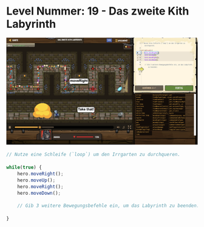 # Level Nummer: 19 - Das zweite Kith Labyrinth

![Screenshot of the level](welt1-level19.png)

```js
// Nutze eine Schleife (`loop`) um den Irrgarten zu durchqueren.

while(true) {
    hero.moveRight();
    hero.moveUp();
    hero.moveRight();
    hero.moveDown();
    
    // Gib 3 weitere Bewegungsbefehle ein, um das Labyrinth zu beenden:
    
}
```
